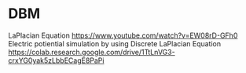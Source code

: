 # DBM

LaPlacian Equation 
  https://www.youtube.com/watch?v=EW08rD-GFh0
Electric potiential simulation by using Discrete LaPlacian Equation 
  https://colab.research.google.com/drive/1TtLnVG3-crxYG0yak5zLbbECagE8PaPi
